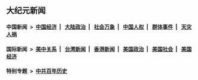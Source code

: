 ## 大纪元新闻

#### 中国新闻 &nbsp;>&nbsp; [中国经济](indexes/ncid283/README.md?01150045) &nbsp;| &nbsp; [大陆政治](indexes/ncid277/README.md?01150045) &nbsp;| &nbsp; [社会万象](indexes/ncid282/README.md?01150045) &nbsp;| &nbsp; [中国人权](indexes/ncid278/README.md?01150045) &nbsp;| &nbsp; [群体事件](indexes/ncid279/README.md?01150045) &nbsp;| &nbsp; [天灾人祸](indexes/ncid280/README.md?01150045)

#### 国际新闻 &nbsp;>&nbsp; [美中关系](indexes/nf1412576/README.md?01150045) &nbsp;| &nbsp; [台湾新闻](indexes/ncid1349361/README.md?01150045) &nbsp;| &nbsp; [香港新闻](indexes/ncid1349362/README.md?01150045) &nbsp;| &nbsp; [美国政治](indexes/ncid1078159/README.md?01150045) &nbsp;| &nbsp; [美国社会](indexes/ncid1078160/README.md?01150045) &nbsp;| &nbsp; [美国经济](indexes/ncid1078158/README.md?01150045)

#### 特别专题 &nbsp;>&nbsp; [中共百年历史](https://github.com/epoch-news/epoch-special/blob/master/README.md?01150045)  
